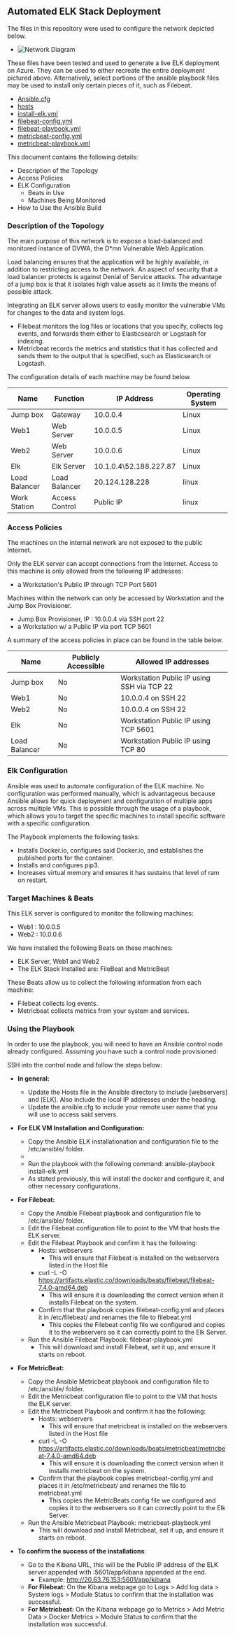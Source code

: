 ## Automated ELK Stack Deployment

The files in this repository were used to configure the network depicted below.

- ![Network Diagram](https://github.com/ddtberg/ProjectOne/blob/main/Diagrams/Diagram.png)

These files have been tested and used to generate a live ELK deployment on Azure. They can be used to either recreate the entire deployment pictured above. Alternatively, select portions of the ansible playbook files may be used to install only certain pieces of it, such as Filebeat.

  - [Ansible.cfg](https://github.com/ddtberg/ProjectOne/blob/main/Ansible/Ansible.cfg)
  - [hosts](https://github.com/ddtberg/ProjectOne/blob/main/Ansible/hosts)
  - [install-elk.yml](https://github.com/ddtberg/ProjectOne/blob/main/Ansible/install-elk.yml)
  - [filebeat-config.yml](https://github.com/ddtberg/ProjectOne/blob/main/Ansible/filebeat-config.yml)
  - [filebeat-playbook.yml](https://github.com/ddtberg/ProjectOne/blob/main/Ansible/filebeat-playbook.yml)
  - [metricbeat-config.yml](https://github.com/ddtberg/ProjectOne/blob/main/Ansible/metricbeat-config.yml)
  - [metricbeat-playbook.yml](https://github.com/ddtberg/ProjectOne/blob/main/Ansible/metricbeat-playbook.yml)

This document contains the following details:
- Description of the Topology
- Access Policies
- ELK Configuration
  - Beats in Use
  - Machines Being Monitored
- How to Use the Ansible Build


### Description of the Topology

The main purpose of this network is to expose a load-balanced and monitored instance of DVWA, the D*mn Vulnerable Web Application.

Load balancing ensures that the application will be highly available, in addition to restricting access to the network. An aspect of security that a load balancer protects is against Denial of Service attacks. The advantage of a jump box is that it isolates high value assets as it limits the means of possible attack. 

Integrating an ELK server allows users to easily monitor the vulnerable VMs for changes to the data and system logs.
- Filebeat monitors the log files or locations that you specify, collects log events, and forwards them either to Elasticsearch or Logstash for indexing. 
- Metricbeat records the metrics and statistics that it has collected and sends them to the output that is specified, such as Elasticsearch or Logstash.

The configuration details of each machine may be found below.

| Name          | Function       | IP Address                 | Operating System |
|---------------|----------------|----------------------------|------------------|
| Jump box      | Gateway        | 10.0.0.4                   | Linux            |
| Web1          | Web Server     | 10.0.0.5                   | Linux            |
| Web2          | Web Server     | 10.0.0.6                   | Linux            |
| Elk           | Elk Server     | 10.1.0.4\52.188.227.87     | Linux            |
| Load Balancer | Load Balancer  | 20.124.128.228             | linux            |
| Work Station  | Access Control | Public IP                  | linux            |

### Access Policies

The machines on the internal network are not exposed to the public Internet. 

Only the ELK server can accept connections from the Internet. Access to this machine is only allowed from the following IP addresses:
- a Workstation's Public IP through TCP Port 5601

Machines within the network can only be accessed by Workstation and the Jump Box Provisioner.
- Jump Box Provisioner, IP : 10.0.0.4 via SSH port 22
- a Workstation w/ a Public IP via port TCP 5601

A summary of the access policies in place can be found in the table below.

| Name          | Publicly Accessible | Allowed IP addresses                       |
|---------------|---------------------|--------------------------------------------|
| Jump box      | No                  | Workstation Public IP using SSH via TCP 22 |
| Web1          | No                  | 10.0.0.4 on SSH 22                         |
| Web2          | No                  | 10.0.0.4 on SSH 22                         |
| Elk           | No                  | Workstation Public IP using TCP 5601       |
| Load Balancer | No                  | Workstation Public IP using TCP 80         |

### Elk Configuration

Ansible was used to automate configuration of the ELK machine. No configuration was performed manually, which is advantageous because Ansible allows for quick deployment and configuration of multiple apps across multiple VMs. This is possible through the usage of a playbook, which allows you to target the specific machines to install specific software with a specific configuration. 

The Playbook implements the following tasks: 
- Installs Docker.io, configures said Docker.io, and establishes the published ports for the container. 
- Installs and configures pip3.
- Increases virtual memory and ensures it has sustains that level of ram on restart. 

### Target Machines & Beats

This ELK server is configured to monitor the following machines:
- Web1 : 10.0.0.5
- Web2 : 10.0.0.6

We have installed the following Beats on these machines:
-  ELK Server, Web1 and Web2
-  The ELK Stack Installed are: FileBeat and MetricBeat

These Beats allow us to collect the following information from each machine:
- Filebeat collects log events.
- Metricbeat collects metrics from your system and services.

### Using the Playbook
In order to use the playbook, you will need to have an Ansible control node already configured. Assuming you have such a control node provisioned: 

SSH into the control node and follow the steps below:

- **In general:** 
    - Update the Hosts file in the Ansible directory to include [webservers] and [ELK]. Also include the local IP addresses under the heading. 
    - Update the ansible.cfg to include your remote user name that you will use to access said servers. 

- **For ELK VM Installation and Configuration:**
    - Copy the Ansible ELK installationation and configuration file to the /etc/ansible/ folder. 
    - 
    - Run the playbook with the following command: ansible-playbook install-elk.yml
    - As stated previously, this will install the docker and configure it, and other necessary configurations.

- **For Filebeat:**
     - Copy the Ansible Filebeat playbook and configuration file to /etc/ansible/ folder.
     - Edit the Filebeat configuration file to point to the VM that hosts the ELK server. 
     - Edit the Filebeat Playbook and confirm it has the following: 
         - Hosts: webservers 
           - This will ensure that Filebeat is installed on the webservers listed in the Host file
         - curl -L -O https://artifacts.elastic.co/downloads/beats/filebeat/filebeat-7.4.0-amd64.deb
           - This will ensure it is downloading the correct version when it installs Filebeat on the system. 
         - Confirm that the playbook copies filebeat-config.yml and places it in /etc/filebeat/ and renames the file to filebeat.yml
           - This copies the Filebeat config file we configured and copies it to the webservers so it can correctly point to the Elk Server. 
     - Run the Ansible Filebeat Playbook: filebeat-playbook.yml
         - This will download and install Filebeat, set it up, and ensure it starts on reboot. 

- **For MetricBeat:**
     - Copy the Ansible Metricbeat playbook and configuration file to /etc/ansible/ folder.
     - Edit the Metricbeat configuration file to point to the VM that hosts the ELK server.
     - Edit the Metricbeat Playbook and confirm it has the following: 
         - Hosts: webservers 
           - This will ensure that metricbeat is installed on the webservers listed in the Host file
         - curl -L -O https://artifacts.elastic.co/downloads/beats/metricbeat/metricbeat-7.4.0-amd64.deb
           - This will ensure it is downloading the correct version when it installs metricbeat on the system. 
         - Confirm that the playbook copies metricbeat-config.yml and places it in /etc/metricbeat/ and renames the file to metricbeat.yml
           - This copies the MetricBeats config file we configured and copies it to the webservers so it can correctly point to the Elk Server. 
     - Run the Ansible Metricbeat Playbook: metricbeat-playbook.yml
         - This will download and install Metricbeat, set it up, and ensure it starts on reboot.  
 
 - **To confirm the success of the installations**:
     - Go to the Kibana URL, this will be the Public IP address of the ELK server appended with :5601/app/kibana appended at the end.
       - Example: http://20.63.76.153:5601/app/kibana
     - **For Filebeat:** On the Kibana webpage go to Logs > Add log data > System logs > Module Status to confirm that the installation was successful.
     - **For Metricbeat:** On the Kibana webpage go to Metrics > Add Metric Data > Docker Metrics > Module Status to confirm that the installation was successful.
